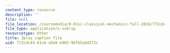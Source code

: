 ```yaml
---
content_type: resource
description: ''
file: null
file_location: /coursemedia/8-01sc-classical-mechanics-fall-2016/772cdc4361c6a9a8e96596fb5add272c_XeTsZhYHY_E.srt
file_type: application/x-subrip
resourcetype: Other
title: 3play caption file
uid: 772cdc43-61c6-a9a8-e965-96fb5add272c
---
```

